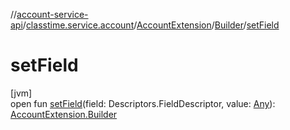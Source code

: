 //[account-service-api](../../../../index.md)/[classtime.service.account](../../index.md)/[AccountExtension](../index.md)/[Builder](index.md)/[setField](set-field.md)

# setField

[jvm]\
open fun [setField](set-field.md)(field: Descriptors.FieldDescriptor, value: [Any](https://kotlinlang.org/api/latest/jvm/stdlib/kotlin/-any/index.html)): [AccountExtension.Builder](index.md)
